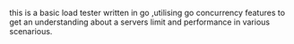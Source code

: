 this is a basic load tester written in go ,utilising go concurrency features to get an understanding about a servers limit and performance in various scenarious.
